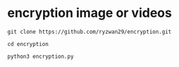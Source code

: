 # encryption image or videos

```
git clone https://github.com/ryzwan29/encryption.git
```
```
cd encryption
```
```
python3 encryption.py
```
